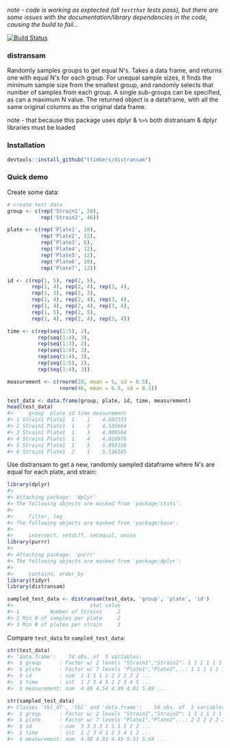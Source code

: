 <!-- README.md is generated from README.Rmd. Please edit that file -->
*note - code is working as exptected (all `testthat` tests pass), but there are some issues with the documentation/library dependencies in the code, causing the build to fail...*

[![Build Status](https://travis-ci.org/ttimbers/distransam.svg?branch=master)](https://travis-ci.org/ttimbers/distransam)

### distransam

Randomly samples groups to get equal N's. Takes a data frame, and returns one with equal N's for each group. For unequal sample sizes, it finds the minimum sample size from the smallest group, and randomly selects that number of samples from each group. A single sub-groups can be specified, as can a maximum N value. The returned object is a dataframe, with all the same original columns as the original data frame.

note - that because this package uses dplyr & `%>%` both distransam & dplyr libraries must be loaded

### Installation

``` r
devtools::install_github("ttimbers/distransam")
```

### Quick demo

Create some data:

``` r
# create test data
group <- c(rep('Strain1', 28),
           rep('Strain2', 46))

plate <- c(rep('Plate1', 10),
           rep('Plate2', 12),
           rep('Plate3', 6),
           rep('Plate4', 12),
           rep('Plate5', 12),
           rep('Plate6', 10),
           rep('Plate7', 12))

id <- c(rep(1, 5), rep(2, 5),
        rep(1, 4), rep(2, 4), rep(3, 4),
        rep(1, 3), rep(2, 3),
        rep(1, 4), rep(2, 4), rep(3, 4),
        rep(1, 4), rep(2, 4), rep(3, 4),
        rep(1, 5), rep(2, 5),
        rep(1, 4), rep(2, 4), rep(3, 4))

time <- c(rep(seq(1:5), 2),
          rep(seq(1:4), 3),
          rep(seq(1:3), 2),
          rep(seq(1:4), 3),
          rep(seq(1:4), 3),
          rep(seq(1:5), 2),
          rep(seq(1:4), 3))

measurement <- c(rnorm(28, mean = 5, sd = 0.5),
                 rnorm(46, mean = 6.5, sd = 0.5))

test_data <- data.frame(group, plate, id, time, measurement)
head(test_data)
#>     group  plate id time measurement
#> 1 Strain1 Plate1  1    1    4.692333
#> 2 Strain1 Plate1  1    2    4.535664
#> 3 Strain1 Plate1  1    3    4.988564
#> 4 Strain1 Plate1  1    4    4.010976
#> 5 Strain1 Plate1  1    5    5.093336
#> 6 Strain1 Plate1  2    1    5.516185
```

Use distransam to get a new, randomly sampled dataframe where N's are equal for each plate, and strain:

``` r
library(dplyr)
#> 
#> Attaching package: 'dplyr'
#> The following objects are masked from 'package:stats':
#> 
#>     filter, lag
#> The following objects are masked from 'package:base':
#> 
#>     intersect, setdiff, setequal, union
library(purrr)
#> 
#> Attaching package: 'purrr'
#> The following objects are masked from 'package:dplyr':
#> 
#>     contains, order_by
library(tidyr)
library(distransam)

sampled_test_data <- distransam(test_data, 'group', 'plate', 'id')
#>                         stat value
#> 1          Number of Strains     2
#> 2 Min N of samples per plate     2
#> 3 Min N of plates per strain     3
```

Compare `test_data` to `sampled_test_data`:

``` r
str(test_data)
#> 'data.frame':    74 obs. of  5 variables:
#>  $ group      : Factor w/ 2 levels "Strain1","Strain2": 1 1 1 1 1 1 1 1 1 1 ...
#>  $ plate      : Factor w/ 7 levels "Plate1","Plate2",..: 1 1 1 1 1 1 1 1 1 1 ...
#>  $ id         : num  1 1 1 1 1 2 2 2 2 2 ...
#>  $ time       : int  1 2 3 4 5 1 2 3 4 5 ...
#>  $ measurement: num  4.69 4.54 4.99 4.01 5.09 ...
```

``` r
str(sampled_test_data)
#> Classes 'tbl_df', 'tbl' and 'data.frame':    50 obs. of  5 variables:
#>  $ group      : Factor w/ 2 levels "Strain1","Strain2": 1 1 1 1 1 1 1 1 1 1 ...
#>  $ plate      : Factor w/ 7 levels "Plate1","Plate2",..: 2 2 2 2 2 2 2 2 1 1 ...
#>  $ id         : num  3 3 3 3 1 1 1 1 2 2 ...
#>  $ time       : int  1 2 3 4 1 2 3 4 1 2 ...
#>  $ measurement: num  4.98 4.83 4.45 5.51 5.64 ...
```
